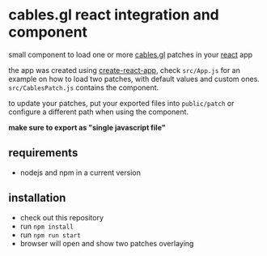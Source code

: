 # cables.gl react integration and component

small component to load one or more [cables.gl](https://cables.gl/) patches in your [react](https://reactjs.org/) app

the app was created using [create-react-app](https://create-react-app.dev/), check `src/App.js` for an example on
how to load two patches, with default values and custom ones. `src/CablesPatch.js` contains the component.

to update your patches, put your exported files into `public/patch` or configure a different path when using the
component.

**make sure to export as "single javascript file"**

## requirements

* nodejs and npm in a current version

## installation

* check out this repository
* run `npm install`
* run `npm run start`
* browser will open and show two patches overlaying
